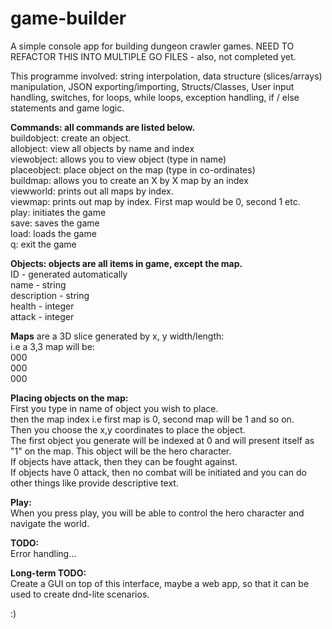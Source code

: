 # game-builder
A simple console app for building dungeon crawler games.
NEED TO REFACTOR THIS INTO MULTIPLE GO FILES - also, not completed yet.

This programme involved: string interpolation, data structure (slices/arrays) manipulation, JSON exporting/importing, Structs/Classes, User input handling, switches, for loops, while loops, exception handling, if / else statements and game logic.

<b>Commands: all commands are listed below.</b><br/>
buildobject: create an object.<br/>
allobject: view all objects by name and index<br/>
viewobject: allows you to view object (type in name)<br/>
placeobject: place object on the map (type in co-ordinates)<br/>
buildmap: allows you to create an X by X map by an index<br/>
viewworld: prints out all maps by index.<br/>
viewmap: prints out map by index. First map would be 0, second 1 etc.<br/>
play: initiates the game<br/>
save: saves the game<br/>
load: loads the game<br/>
q: exit the game<br/>

<b>Objects: objects are all items in game, except the map.</b><br/> 
ID - generated automatically<br/>
name - string<br/>
description - string<br/>
health - integer<br/>
attack - integer<br/>

<b>Maps</b> are a 3D slice generated by x, y width/length:<br/>
i.e a 3,3 map will be:<br/>
000<br/>
000<br/>
000<br/>

<b>Placing objects on the map:</b><br/>
First you type in name of object you wish to place.<br/>
then the map index i.e first map is 0, second map will be 1 and so on.<br/>
Then you choose the x,y coordinates to place the object.<br/>
The first object you generate will be indexed at 0 and will present itself as "1" on the map. This object will be the hero character.<br/>
If objects have attack, then they can be fought against.<br/>
If objects have 0 attack, then no combat will be initiated and you can do other things like provide descriptive text.<br/>

<b>Play:</b><br/>
When you press play, you will be able to control the hero character and navigate the world.<br/>

<b>TODO:</b><br/>
Error handling...<br/>

<b>Long-term TODO:</b><br/>
Create a GUI on top of this interface, maybe a web app, so that it can be used to create dnd-lite scenarios.<br/>

:)<br/>




